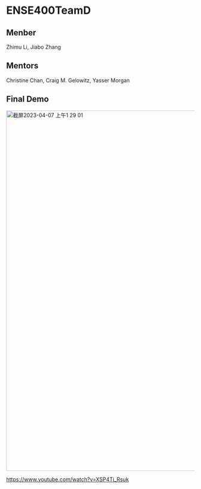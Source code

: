 # ENSE400TeamD
## Menber
Zhimu Li, Jiabo Zhang
## Mentors
Christine Chan, Craig M. Gelowitz, Yasser Morgan
## Final Demo



<p><a href="https://www.youtube.com/watch?v=XSP4Tj_Rsuk/"><img width="961" alt="截屏2023-04-07 上午1 29 01" src="https://user-images.githubusercontent.com/90786844/230563383-3db275c5-d3c7-437b-a8a9-22a28e273755.png"></a></p>



https://www.youtube.com/watch?v=XSP4Tj_Rsuk
